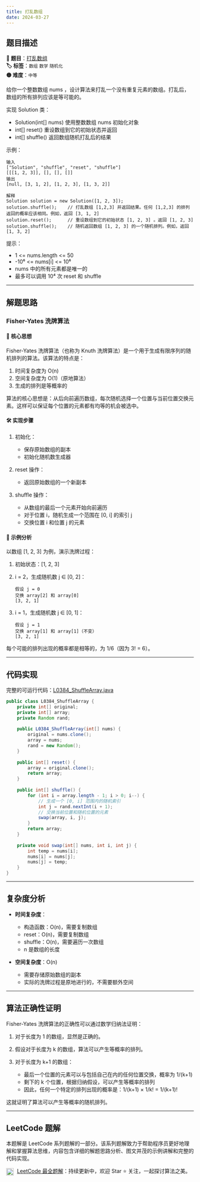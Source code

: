 ```yaml
---
title: 打乱数组
date: 2024-03-27
---
```


## 题目描述

**🔗 题目**：[打乱数组](https://leetcode.cn/problems/shuffle-an-array/)  
**🏷️ 标签**：`数组` `数学` `随机化`  
**🟡 难度**：`中等`  

给你一个整数数组 nums ，设计算法来打乱一个没有重复元素的数组。打乱后，数组的所有排列应该是等可能的。

实现 Solution 类：
- Solution(int[] nums) 使用整数数组 nums 初始化对象
- int[] reset() 重设数组到它的初始状态并返回
- int[] shuffle() 返回数组随机打乱后的结果

示例：
```
输入
["Solution", "shuffle", "reset", "shuffle"]
[[[1, 2, 3]], [], [], []]
输出
[null, [3, 1, 2], [1, 2, 3], [1, 3, 2]]

解释
Solution solution = new Solution([1, 2, 3]);
solution.shuffle();    // 打乱数组 [1,2,3] 并返回结果。任何 [1,2,3] 的排列返回的概率应该相同。例如，返回 [3, 1, 2]
solution.reset();      // 重设数组到它的初始状态 [1, 2, 3] 。返回 [1, 2, 3]
solution.shuffle();    // 随机返回数组 [1, 2, 3] 的一个随机排列。例如，返回 [1, 3, 2]
```

提示：
- 1 <= nums.length <= 50
- -10⁶ <= nums[i] <= 10⁶
- nums 中的所有元素都是唯一的
- 最多可以调用 10⁴ 次 reset 和 shuffle

---

## 解题思路

### Fisher-Yates 洗牌算法

#### 📝 核心思想
Fisher-Yates 洗牌算法（也称为 Knuth 洗牌算法）是一个用于生成有限序列的随机排列的算法。该算法的特点是：
1. 时间复杂度为 O(n)
2. 空间复杂度为 O(1)（原地算法）
3. 生成的排列是等概率的

算法的核心思想是：从后向前遍历数组，每次随机选择一个位置与当前位置交换元素。这样可以保证每个位置的元素都有均等的机会被选中。

#### 🛠️ 实现步骤
1. 初始化：
   - 保存原始数组的副本
   - 初始化随机数生成器

2. reset 操作：
   - 返回原始数组的一个新副本

3. shuffle 操作：
   - 从数组的最后一个元素开始向前遍历
   - 对于位置 i，随机生成一个范围在 [0, i] 的索引 j
   - 交换位置 i 和位置 j 的元素

#### 🧩 示例分析
以数组 [1, 2, 3] 为例，演示洗牌过程：

1. 初始状态：[1, 2, 3]

2. i = 2，生成随机数 j ∈ [0, 2]：
   ```
   假设 j = 0
   交换 array[2] 和 array[0]
   [3, 2, 1]
   ```

3. i = 1，生成随机数 j ∈ [0, 1]：
   ```
   假设 j = 1
   交换 array[1] 和 array[1]（不变）
   [3, 2, 1]
   ```

每个可能的排列出现的概率都是相等的，为 1/6（因为 3! = 6）。

---

## 代码实现

完整的可运行代码：[L0384_ShuffleArray.java](../src/main/java/L0384_ShuffleArray.java)

```java
public class L0384_ShuffleArray {
    private int[] original;
    private int[] array;
    private Random rand;
    
    public L0384_ShuffleArray(int[] nums) {
        original = nums.clone();
        array = nums;
        rand = new Random();
    }
    
    public int[] reset() {
        array = original.clone();
        return array;
    }
    
    public int[] shuffle() {
        for (int i = array.length - 1; i > 0; i--) {
            // 生成一个 [0, i] 范围内的随机索引
            int j = rand.nextInt(i + 1);
            // 交换当前位置和随机位置的元素
            swap(array, i, j);
        }
        return array;
    }
    
    private void swap(int[] nums, int i, int j) {
        int temp = nums[i];
        nums[i] = nums[j];
        nums[j] = temp;
    }
}
```

---

## 复杂度分析

- **时间复杂度**：
  - 构造函数：O(n)，需要复制数组
  - reset：O(n)，需要复制数组
  - shuffle：O(n)，需要遍历一次数组
  - n 是数组的长度

- **空间复杂度**：O(n)
  - 需要存储原始数组的副本
  - 实际的洗牌过程是原地进行的，不需要额外空间

---

## 算法正确性证明

Fisher-Yates 洗牌算法的正确性可以通过数学归纳法证明：

1. 对于长度为 1 的数组，显然是正确的。

2. 假设对于长度为 k 的数组，算法可以产生等概率的排列。

3. 对于长度为 k+1 的数组：
   - 最后一个位置的元素可以与包括自己在内的任何位置交换，概率为 1/(k+1)
   - 剩下的 k 个位置，根据归纳假设，可以产生等概率的排列
   - 因此，任何一个特定的排列出现的概率是：1/(k+1) × 1/k! = 1/(k+1)!

这就证明了算法可以产生等概率的随机排列。

---

## LeetCode 题解

本题解是 LeetCode 系列题解的一部分。该系列题解致力于帮助程序员更好地理解和掌握算法思维，内容包含详细的解题思路分析、图文并茂的示例讲解和完整的代码实现。

<img src="https://github.githubassets.com/images/modules/logos_page/GitHub-Mark.png" alt="GitHub" width="20" style="vertical-align: middle; margin-right: 5px"> [LeetCode 最全题解](https://github.com/LjyYano/LeetCode)：持续更新中，欢迎 Star ⭐️ 关注，一起探讨算法之美。 